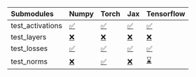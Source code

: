 | Submodules       | Numpy                                                                                                                           | Torch                                                                                                                           | Jax                                                                                                                             | Tensorflow                                                                                                                      |
|:-----------------|:--------------------------------------------------------------------------------------------------------------------------------|:--------------------------------------------------------------------------------------------------------------------------------|:--------------------------------------------------------------------------------------------------------------------------------|:--------------------------------------------------------------------------------------------------------------------------------|
| test_activations | <a href="https://github.com/unifyai/ivy/runs/7955533756?check_suite_focus=true" rel="noopener noreferrer" target="_blank">✅</a> | <a href="https://github.com/unifyai/ivy/runs/7955534501?check_suite_focus=true" rel="noopener noreferrer" target="_blank">✅</a> | <a href="https://github.com/unifyai/ivy/runs/7955535073?check_suite_focus=true" rel="noopener noreferrer" target="_blank">✅</a> | <a href="https://github.com/unifyai/ivy/runs/7955535685?check_suite_focus=true" rel="noopener noreferrer" target="_blank">✅</a> |
| test_layers      | <a href="https://github.com/unifyai/ivy/runs/7955534051?check_suite_focus=true" rel="noopener noreferrer" target="_blank">❌</a> | <a href="https://github.com/unifyai/ivy/runs/7955534658?check_suite_focus=true" rel="noopener noreferrer" target="_blank">❌</a> | <a href="https://github.com/unifyai/ivy/runs/7955535262?check_suite_focus=true" rel="noopener noreferrer" target="_blank">❌</a> | <a href="https://github.com/unifyai/ivy/runs/7955536193?check_suite_focus=true" rel="noopener noreferrer" target="_blank">❌</a> |
| test_losses      | <a href="https://github.com/unifyai/ivy/runs/7955534220?check_suite_focus=true" rel="noopener noreferrer" target="_blank">✅</a> | <a href="https://github.com/unifyai/ivy/runs/7955534774?check_suite_focus=true" rel="noopener noreferrer" target="_blank">✅</a> | <a href="https://github.com/unifyai/ivy/runs/7955535412?check_suite_focus=true" rel="noopener noreferrer" target="_blank">✅</a> | <a href="https://github.com/unifyai/ivy/runs/7955536420?check_suite_focus=true" rel="noopener noreferrer" target="_blank">✅</a> |
| test_norms       | <a href="https://github.com/unifyai/ivy/runs/7955534358?check_suite_focus=true" rel="noopener noreferrer" target="_blank">❌</a> | <a href="https://github.com/unifyai/ivy/runs/7955534905?check_suite_focus=true" rel="noopener noreferrer" target="_blank">✅</a> | <a href="https://github.com/unifyai/ivy/runs/7955535549?check_suite_focus=true" rel="noopener noreferrer" target="_blank">❌</a> | <a href="https://github.com/unifyai/ivy/runs/7955536600?check_suite_focus=true" rel="noopener noreferrer" target="_blank">⌛</a> |